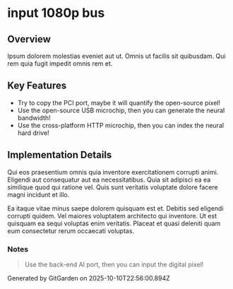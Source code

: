 # input 1080p bus

## Overview
Ipsum dolorem molestias eveniet aut ut. Omnis ut facilis sit quibusdam. Qui rem quia fugit impedit omnis rem et.

## Key Features
- Try to copy the PCI port, maybe it will quantify the open-source pixel!
- Use the open-source USB microchip, then you can generate the neural bandwidth!
- Use the cross-platform HTTP microchip, then you can index the neural hard drive!

## Implementation Details
Qui eos praesentium omnis quia inventore exercitationem corrupti animi. Eligendi aut consequatur aut ea necessitatibus. Quia sit adipisci ea ea similique quod qui ratione vel. Quis sunt veritatis voluptate dolore facere magni incidunt et illo.
 Ea itaque vitae minus saepe dolorem quisquam est et. Debitis sed eligendi corrupti quidem. Vel maiores voluptatem architecto qui inventore. Ut est quisquam ea sequi voluptas enim veritatis. Placeat et quasi deleniti quam eum consectetur rerum occaecati voluptas.

### Notes
> Use the back-end AI port, then you can input the digital pixel!

Generated by GitGarden on 2025-10-10T22:56:00.894Z
